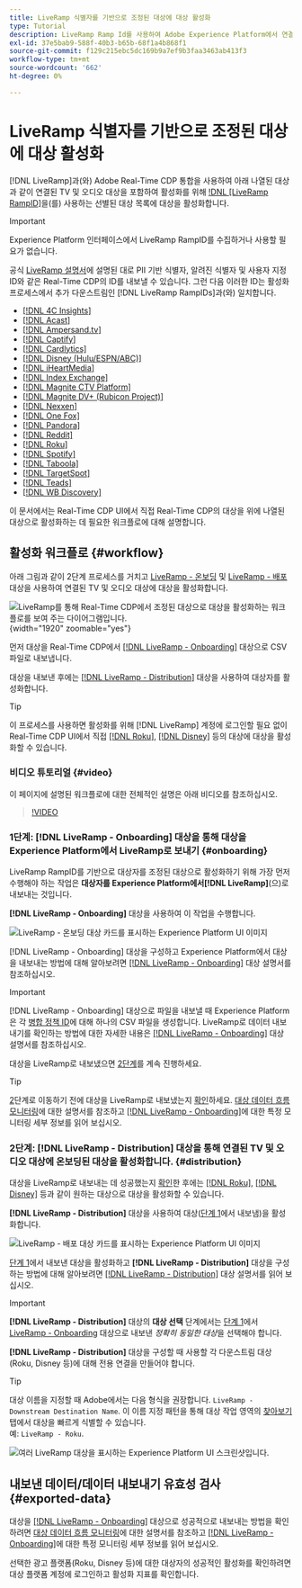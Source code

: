 ```yaml
---
title: LiveRamp 식별자를 기반으로 조정된 대상에 대상 활성화
type: Tutorial
description: LiveRamp Ramp Id를 사용하여 Adobe Experience Platform에서 연결된 TV 및 오디오 대상 및 기타 통합에 대한 대상을 활성화하는 방법을 알아봅니다.
exl-id: 37e5bab9-588f-40b3-b65b-68f1a4b868f1
source-git-commit: f129c215ebc5dc169b9a7ef9b3faa3463ab413f3
workflow-type: tm+mt
source-wordcount: '662'
ht-degree: 0%

---
```


# LiveRamp 식별자를 기반으로 조정된 대상에 대상 활성화

[!DNL LiveRamp]과(와) Adobe Real-Time CDP 통합을 사용하여 아래 나열된 대상과 같이 연결된 TV 및 오디오 대상을 포함하여 활성화를 위해 [!DNL [LiveRamp RampID]](https://docs.liveramp.com/connect/en/interpreting-rampid,-liveramp-s-people-based-identifier.html)을(를) 사용하는 선별된 대상 목록에 대상을 활성화합니다.

>[!IMPORTANT]
>
>Experience Platform 인터페이스에서 LiveRamp RampID를 수집하거나 사용할 필요가 없습니다.
>
> 공식 [LiveRamp 설명서](https://docs.liveramp.com/connect/en/identity-and-identifier-terms-and-concepts.html#known-identifiers)에 설명된 대로 PII 기반 식별자, 알려진 식별자 및 사용자 지정 ID와 같은 Real-Time CDP의 ID를 내보낼 수 있습니다. 그런 다음 이러한 ID는 활성화 프로세스에서 추가 다운스트림인 [!DNL LiveRamp RampIDs]과(와) 일치합니다.


* [[!DNL 4C Insights]](#insights)
* [[!DNL Acast]](#acast)
* [[!DNL Ampersand.tv]](#ampersand-tv)
* [[!DNL Captify]](#captify)
* [[!DNL Cardlytics]](#cardlytics)
* [[!DNL Disney (Hulu/ESPN/ABC)]](#disney)
* [[!DNL iHeartMedia]](#iheartmedia)
* [[!DNL Index Exchange]](#index-exchange)
* [[!DNL Magnite CTV Platform]](#magnite)
* [[!DNL Magnite DV+ (Rubicon Project)]](#magnite-dv)
* [[!DNL Nexxen]](#nexxen)
* [[!DNL One Fox]](#fox)
* [[!DNL Pandora]](#pandora)
* [[!DNL Reddit]](#reddit)
* [[!DNL Roku]](#roku)
* [[!DNL Spotify]](#spotify)
* [[!DNL Taboola]](#taboola)
* [[!DNL TargetSpot]](#targetspot)
* [[!DNL Teads]](#teads)
* [[!DNL WB Discovery]](#wb-discovery)

이 문서에서는 Real-Time CDP UI에서 직접 Real-Time CDP의 대상을 위에 나열된 대상으로 활성화하는 데 필요한 워크플로에 대해 설명합니다.

## 활성화 워크플로 {#workflow}

아래 그림과 같이 2단계 프로세스를 거치고 [LiveRamp - 온보딩](../catalog/advertising/liveramp-onboarding.md) 및 [LiveRamp - 배포](../catalog/advertising/liveramp-distribution.md) 대상을 사용하여 연결된 TV 및 오디오 대상에 대상을 활성화합니다.

![LiveRamp를 통해 Real-Time CDP에서 조정된 대상으로 대상을 활성화하는 워크플로를 보여 주는 다이어그램입니다.](../assets/ui/activate-curated-destinations-liveramp/workflow-diagram.png){width="1920" zoomable="yes"}

먼저 대상을 Real-Time CDP에서 [[!DNL LiveRamp - Onboarding]](../catalog/advertising/liveramp-onboarding.md) 대상으로 CSV 파일로 내보냅니다.

대상을 내보낸 후에는 [[!DNL LiveRamp - Distribution]](../catalog/advertising/liveramp-distribution.md) 대상을 사용하여 대상자를 활성화합니다.

>[!TIP]
>
>이 프로세스를 사용하면 활성화를 위해 [!DNL LiveRamp] 계정에 로그인할 필요 없이 Real-Time CDP UI에서 직접 [[!DNL Roku]](../catalog/advertising/liveramp-distribution.md#roku), [[!DNL Disney]](../catalog/advertising/liveramp-distribution.md#disney) 등의 대상에 대상을 활성화할 수 있습니다.

### 비디오 튜토리얼 {#video}

이 페이지에 설명된 워크플로에 대한 전체적인 설명은 아래 비디오를 참조하십시오.

>[!VIDEO](https://video.tv.adobe.com/v/3425367)

### 1단계: [!DNL LiveRamp - Onboarding] 대상을 통해 대상을 Experience Platform에서 LiveRamp로 보내기 {#onboarding}

LiveRamp RampID를 기반으로 대상자를 조정된 대상으로 활성화하기 위해 가장 먼저 수행해야 하는 작업은 **대상자를 Experience Platform에서[!DNL LiveRamp]**(으)로 내보내는 것입니다.

**[!DNL LiveRamp - Onboarding]** 대상을 사용하여 이 작업을 수행합니다.

![LiveRamp - 온보딩 대상 카드를 표시하는 Experience Platform UI 이미지](../assets/ui/activate-curated-destinations-liveramp/liveramp-onboarding-catalog.png)

[!DNL LiveRamp - Onboarding] 대상을 구성하고 Experience Platform에서 대상을 내보내는 방법에 대해 알아보려면 [[!DNL LiveRamp - Onboarding]](../catalog/advertising/liveramp-onboarding.md) 대상 설명서를 참조하십시오.

>[!IMPORTANT]
>
>[!DNL LiveRamp - Onboarding] 대상으로 파일을 내보낼 때 Experience Platform은 각 [병합 정책 ID](../../profile/merge-policies/overview.md)에 대해 하나의 CSV 파일을 생성합니다. LiveRamp로 데이터 내보내기를 확인하는 방법에 대한 자세한 내용은 [[!DNL LiveRamp - Onboarding]](../catalog/advertising/liveramp-onboarding.md) 대상 설명서를 참조하십시오.


대상을 LiveRamp로 내보냈으면 [2단계](#distribution)를 계속 진행하세요.

>[!TIP]
>
>[2](#distribution)단계로 이동하기 전에 대상을 LiveRamp로 내보냈는지 [확인](../catalog/advertising/liveramp-onboarding.md#exported-data)하세요. [대상 데이터 흐름 모니터링](../../dataflows/ui/monitor-destinations.md#dataflow-runs-for-batch-destinations)에 대한 설명서를 참조하고 [[!DNL LiveRamp - Onboarding]](../catalog/advertising/liveramp-onboarding.md#exported-data)에 대한 특정 모니터링 세부 정보를 읽어 보십시오.

### 2단계: [!DNL LiveRamp - Distribution] 대상을 통해 연결된 TV 및 오디오 대상에 온보딩된 대상을 활성화합니다. {#distribution}

대상을 LiveRamp로 내보내는 데 성공했는지 [확인](../catalog/advertising/liveramp-onboarding.md#exported-data)한 후에는 [[!DNL Roku]](../catalog/advertising/liveramp-distribution.md#roku), [[!DNL Disney]](../catalog/advertising/liveramp-distribution.md#disney) 등과 같이 원하는 대상으로 대상을 활성화할 수 있습니다.

**[!DNL LiveRamp - Distribution]** 대상을 사용하여 대상([단계 1](#onboarding)에서 내보냄)을 활성화합니다.

![LiveRamp - 배포 대상 카드를 표시하는 Experience Platform UI 이미지](../assets/ui/activate-curated-destinations-liveramp/liveramp-distribution-catalog.png)

[단계 1](#onboarding)에서 내보낸 대상을 활성화하고 **[!DNL LiveRamp - Distribution]** 대상을 구성하는 방법에 대해 알아보려면 [[!DNL LiveRamp - Distribution]](../catalog/advertising/liveramp-distribution.md) 대상 설명서를 읽어 보십시오.

>[!IMPORTANT]
>
>**[!DNL LiveRamp - Distribution]** 대상의 **대상 선택** 단계에서는 [단계 1](#onboarding)에서 [LiveRamp - Onboarding](../catalog/advertising/liveramp-onboarding.md) 대상으로 내보낸 *정확히 동일한 대상*&#x200B;을 선택해야 합니다.

**[!DNL LiveRamp - Distribution]** 대상을 구성할 때 사용할 각 다운스트림 대상(Roku, Disney 등)에 대해 전용 연결을 만들어야 합니다.

>[!TIP]
>
>대상 이름을 지정할 때 Adobe에서는 다음 형식을 권장합니다. `LiveRamp - Downstream Destination Name`. 이 이름 지정 패턴을 통해 대상 작업 영역의 [찾아보기](../ui/destinations-workspace.md#browse) 탭에서 대상을 빠르게 식별할 수 있습니다.
><br>
>예: `LiveRamp - Roku`.

![여러 LiveRamp 대상을 표시하는 Experience Platform UI 스크린샷입니다.](../assets/ui/activate-curated-destinations-liveramp/liveramp-naming.png)

## 내보낸 데이터/데이터 내보내기 유효성 검사 {#exported-data}

대상을 [[!DNL LiveRamp - Onboarding]](../catalog/advertising/liveramp-onboarding.md) 대상으로 성공적으로 내보내는 방법을 확인하려면 [대상 데이터 흐름 모니터링](../../dataflows/ui/monitor-destinations.md#dataflow-runs-for-batch-destinations)에 대한 설명서를 참조하고 [[!DNL LiveRamp - Onboarding]](../catalog/advertising/liveramp-onboarding.md#exported-data)에 대한 특정 모니터링 세부 정보를 읽어 보십시오.

선택한 광고 플랫폼(Roku, Disney 등)에 대한 대상자의 성공적인 활성화를 확인하려면 대상 플랫폼 계정에 로그인하고 활성화 지표를 확인합니다.
